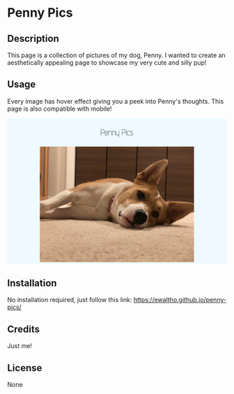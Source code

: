 # Penny Pics

## Description
This page is a collection of pictures of my dog, Penny. I wanted to create an aesthetically appealing page to showcase my very cute and silly pup!

## Usage 
Every image has hover effect giving you a peek into Penny's thoughts. This page is also compatible with mobile!

![penny pics screenshot](/assets/images/screenshot.png)

## Installation
No installation required, just follow this link: https://ewaltho.github.io/penny-pics/

## Credits
Just me!

## License
None
